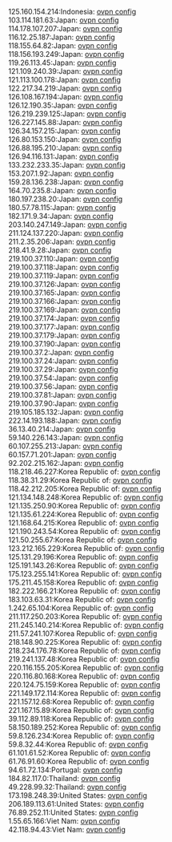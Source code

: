 125.160.154.214:Indonesia: [ovpn config](vpn/125_160_154_214.ovpn)  
103.114.181.63:Japan: [ovpn config](vpn/103_114_181_63.ovpn)  
114.178.107.207:Japan: [ovpn config](vpn/114_178_107_207.ovpn)  
116.12.25.187:Japan: [ovpn config](vpn/116_12_25_187.ovpn)  
118.155.64.82:Japan: [ovpn config](vpn/118_155_64_82.ovpn)  
118.156.193.249:Japan: [ovpn config](vpn/118_156_193_249.ovpn)  
119.26.113.45:Japan: [ovpn config](vpn/119_26_113_45.ovpn)  
121.109.240.39:Japan: [ovpn config](vpn/121_109_240_39.ovpn)  
121.113.100.178:Japan: [ovpn config](vpn/121_113_100_178.ovpn)  
122.217.34.219:Japan: [ovpn config](vpn/122_217_34_219.ovpn)  
126.108.167.194:Japan: [ovpn config](vpn/126_108_167_194.ovpn)  
126.12.190.35:Japan: [ovpn config](vpn/126_12_190_35.ovpn)  
126.219.239.125:Japan: [ovpn config](vpn/126_219_239_125.ovpn)  
126.227.145.88:Japan: [ovpn config](vpn/126_227_145_88.ovpn)  
126.34.157.215:Japan: [ovpn config](vpn/126_34_157_215.ovpn)  
126.80.153.150:Japan: [ovpn config](vpn/126_80_153_150.ovpn)  
126.88.195.210:Japan: [ovpn config](vpn/126_88_195_210.ovpn)  
126.94.116.131:Japan: [ovpn config](vpn/126_94_116_131.ovpn)  
133.232.233.35:Japan: [ovpn config](vpn/133_232_233_35.ovpn)  
153.207.1.92:Japan: [ovpn config](vpn/153_207_1_92.ovpn)  
159.28.136.238:Japan: [ovpn config](vpn/159_28_136_238.ovpn)  
164.70.235.8:Japan: [ovpn config](vpn/164_70_235_8.ovpn)  
180.197.238.20:Japan: [ovpn config](vpn/180_197_238_20.ovpn)  
180.57.78.115:Japan: [ovpn config](vpn/180_57_78_115.ovpn)  
182.171.9.34:Japan: [ovpn config](vpn/182_171_9_34.ovpn)  
203.140.247.149:Japan: [ovpn config](vpn/203_140_247_149.ovpn)  
211.124.137.220:Japan: [ovpn config](vpn/211_124_137_220.ovpn)  
211.2.35.206:Japan: [ovpn config](vpn/211_2_35_206.ovpn)  
218.41.9.28:Japan: [ovpn config](vpn/218_41_9_28.ovpn)  
219.100.37.110:Japan: [ovpn config](vpn/219_100_37_110.ovpn)  
219.100.37.118:Japan: [ovpn config](vpn/219_100_37_118.ovpn)  
219.100.37.119:Japan: [ovpn config](vpn/219_100_37_119.ovpn)  
219.100.37.126:Japan: [ovpn config](vpn/219_100_37_126.ovpn)  
219.100.37.165:Japan: [ovpn config](vpn/219_100_37_165.ovpn)  
219.100.37.166:Japan: [ovpn config](vpn/219_100_37_166.ovpn)  
219.100.37.169:Japan: [ovpn config](vpn/219_100_37_169.ovpn)  
219.100.37.174:Japan: [ovpn config](vpn/219_100_37_174.ovpn)  
219.100.37.177:Japan: [ovpn config](vpn/219_100_37_177.ovpn)  
219.100.37.179:Japan: [ovpn config](vpn/219_100_37_179.ovpn)  
219.100.37.190:Japan: [ovpn config](vpn/219_100_37_190.ovpn)  
219.100.37.2:Japan: [ovpn config](vpn/219_100_37_2.ovpn)  
219.100.37.24:Japan: [ovpn config](vpn/219_100_37_24.ovpn)  
219.100.37.29:Japan: [ovpn config](vpn/219_100_37_29.ovpn)  
219.100.37.54:Japan: [ovpn config](vpn/219_100_37_54.ovpn)  
219.100.37.56:Japan: [ovpn config](vpn/219_100_37_56.ovpn)  
219.100.37.81:Japan: [ovpn config](vpn/219_100_37_81.ovpn)  
219.100.37.90:Japan: [ovpn config](vpn/219_100_37_90.ovpn)  
219.105.185.132:Japan: [ovpn config](vpn/219_105_185_132.ovpn)  
222.14.193.188:Japan: [ovpn config](vpn/222_14_193_188.ovpn)  
36.13.40.214:Japan: [ovpn config](vpn/36_13_40_214.ovpn)  
59.140.226.143:Japan: [ovpn config](vpn/59_140_226_143.ovpn)  
60.107.255.213:Japan: [ovpn config](vpn/60_107_255_213.ovpn)  
60.157.71.201:Japan: [ovpn config](vpn/60_157_71_201.ovpn)  
92.202.215.162:Japan: [ovpn config](vpn/92_202_215_162.ovpn)  
118.218.46.227:Korea Republic of: [ovpn config](vpn/118_218_46_227.ovpn)  
118.38.31.29:Korea Republic of: [ovpn config](vpn/118_38_31_29.ovpn)  
118.42.212.205:Korea Republic of: [ovpn config](vpn/118_42_212_205.ovpn)  
121.134.148.248:Korea Republic of: [ovpn config](vpn/121_134_148_248.ovpn)  
121.135.250.90:Korea Republic of: [ovpn config](vpn/121_135_250_90.ovpn)  
121.135.61.224:Korea Republic of: [ovpn config](vpn/121_135_61_224.ovpn)  
121.168.64.215:Korea Republic of: [ovpn config](vpn/121_168_64_215.ovpn)  
121.190.243.54:Korea Republic of: [ovpn config](vpn/121_190_243_54.ovpn)  
121.50.255.67:Korea Republic of: [ovpn config](vpn/121_50_255_67.ovpn)  
123.212.165.229:Korea Republic of: [ovpn config](vpn/123_212_165_229.ovpn)  
125.131.29.196:Korea Republic of: [ovpn config](vpn/125_131_29_196.ovpn)  
125.191.143.26:Korea Republic of: [ovpn config](vpn/125_191_143_26.ovpn)  
175.123.255.141:Korea Republic of: [ovpn config](vpn/175_123_255_141.ovpn)  
175.211.45.158:Korea Republic of: [ovpn config](vpn/175_211_45_158.ovpn)  
182.222.166.21:Korea Republic of: [ovpn config](vpn/182_222_166_21.ovpn)  
183.103.63.31:Korea Republic of: [ovpn config](vpn/183_103_63_31.ovpn)  
1.242.65.104:Korea Republic of: [ovpn config](vpn/1_242_65_104.ovpn)  
211.117.250.203:Korea Republic of: [ovpn config](vpn/211_117_250_203.ovpn)  
211.245.140.214:Korea Republic of: [ovpn config](vpn/211_245_140_214.ovpn)  
211.57.241.107:Korea Republic of: [ovpn config](vpn/211_57_241_107.ovpn)  
218.148.90.225:Korea Republic of: [ovpn config](vpn/218_148_90_225.ovpn)  
218.234.176.78:Korea Republic of: [ovpn config](vpn/218_234_176_78.ovpn)  
219.241.137.48:Korea Republic of: [ovpn config](vpn/219_241_137_48.ovpn)  
220.116.155.205:Korea Republic of: [ovpn config](vpn/220_116_155_205.ovpn)  
220.116.80.168:Korea Republic of: [ovpn config](vpn/220_116_80_168.ovpn)  
220.124.75.159:Korea Republic of: [ovpn config](vpn/220_124_75_159.ovpn)  
221.149.172.114:Korea Republic of: [ovpn config](vpn/221_149_172_114.ovpn)  
221.157.12.68:Korea Republic of: [ovpn config](vpn/221_157_12_68.ovpn)  
221.167.15.89:Korea Republic of: [ovpn config](vpn/221_167_15_89.ovpn)  
39.112.89.118:Korea Republic of: [ovpn config](vpn/39_112_89_118.ovpn)  
58.150.189.252:Korea Republic of: [ovpn config](vpn/58_150_189_252.ovpn)  
59.8.126.234:Korea Republic of: [ovpn config](vpn/59_8_126_234.ovpn)  
59.8.32.44:Korea Republic of: [ovpn config](vpn/59_8_32_44.ovpn)  
61.101.61.52:Korea Republic of: [ovpn config](vpn/61_101_61_52.ovpn)  
61.76.91.60:Korea Republic of: [ovpn config](vpn/61_76_91_60.ovpn)  
94.61.72.134:Portugal: [ovpn config](vpn/94_61_72_134.ovpn)  
184.82.117.0:Thailand: [ovpn config](vpn/184_82_117_0.ovpn)  
49.228.99.32:Thailand: [ovpn config](vpn/49_228_99_32.ovpn)  
173.198.248.39:United States: [ovpn config](vpn/173_198_248_39.ovpn)  
206.189.113.61:United States: [ovpn config](vpn/206_189_113_61.ovpn)  
76.89.252.11:United States: [ovpn config](vpn/76_89_252_11.ovpn)  
1.55.65.166:Viet Nam: [ovpn config](vpn/1_55_65_166.ovpn)  
42.118.94.43:Viet Nam: [ovpn config](vpn/42_118_94_43.ovpn)  
